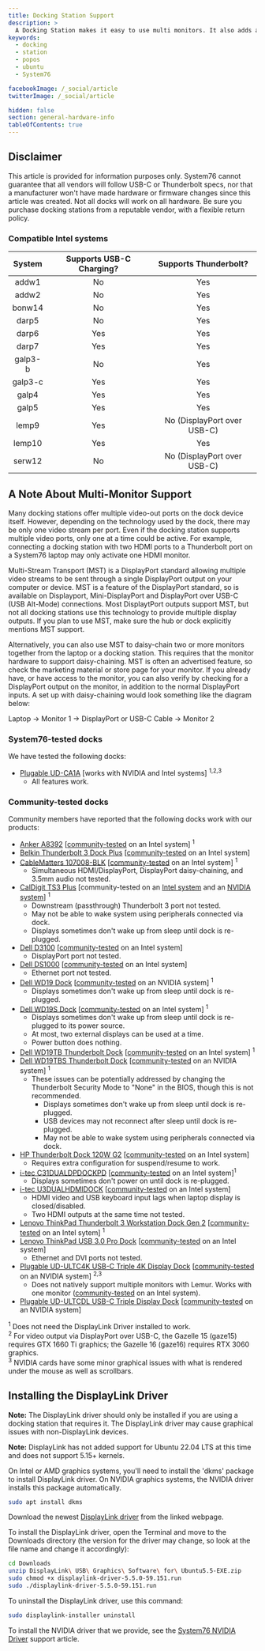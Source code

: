 ```yaml
---
title: Docking Station Support
description: >
  A Docking Station makes it easy to use multi monitors. It also adds an ethernet port, multi USB ports and more while only using one USB 3.0 port on your laptop.
keywords:
  - docking
  - station
  - popos
  - ubuntu
  - System76

facebookImage: /_social/article
twitterImage: /_social/article

hidden: false
section: general-hardware-info
tableOfContents: true
---
```


## Disclaimer

This article is provided for information purposes only. System76 cannot guarantee that all vendors will follow USB-C or Thunderbolt specs, nor that a manufacturer won't have made hardware or firmware changes since this article was created.
Not all docks will work on all hardware. Be sure you purchase docking stations from a reputable vendor, with a flexible return policy.

### Compatible Intel systems

| System  | Supports USB-C Charging? | Supports Thunderbolt?       |
|:-------:|:------------------------:|:---------------------------:|
| addw1   | No                       | Yes                         |
| addw2   | No                       | Yes                         |
| bonw14  | No                       | Yes                         |
| darp5   | No                       | Yes                         |
| darp6   | Yes                      | Yes                         |
| darp7   | Yes                      | Yes                         |
| galp3-b | No                       | Yes                         |
| galp3-c | Yes                      | Yes                         |
| galp4   | Yes                      | Yes                         |
| galp5   | Yes                      | Yes                         |
| lemp9   | Yes                      | No (DisplayPort over USB-C) |
| lemp10  | Yes                      | Yes                         |
| serw12  | No                       | No (DisplayPort over USB-C) |

## A Note About Multi-Monitor Support

Many docking stations offer multiple video-out ports on the dock device itself. However, depending on the technology used by the dock, there may be only one video stream per port. Even if the docking station supports multiple video ports, only one at a time could be active. For example, connecting a docking station with two HDMI ports to a Thunderbolt port on a System76 laptop may only activate one HDMI monitor.

Multi-Stream Transport (MST) is a DisplayPort standard allowing multiple video streams to be sent through a single DisplayPort output on your computer or device. MST is a feature of the DisplayPort standard, so is available on Displayport, Mini-DisplayPort and DisplayPort over USB-C (USB Alt-Mode) connections. Most DisplaytPort outputs support MST, but not all docking stations use this technology to provide multiple display outputs. If you plan to use MST, make sure the hub or dock explicitly mentions MST support.

Alternatively, you can also use MST to daisy-chain two or more monitors together from the laptop or a docking station. This requires that the monitor hardware to support daisy-chaining. MST is often an advertised feature, so check the marketing material or store page for your monitor. If you already have, or have access to the monitor, you can also verify by checking for a DisplayPort output on the monitor, in addition to the normal DisplayPort inputs. A set up with daisy-chaining would look something like the diagram below:

Laptop -> Monitor 1 -> DisplayPort or USB-C Cable -> Monitor 2

### System76-tested docks

We have tested the following docks:

- [Plugable UD-CA1A](https://plugable.com/products/ud-ca1a/) [works with NVIDIA and Intel systems] <sup>1,2,3</sup>
  - All features work.

### Community-tested docks

Community members have reported that the following docks work with our products:

- [Anker A8392](https://us.anker.com/products/a8392) [[community-tested](https://github.com/system76/docs/pull/797) on an Intel system] <sup>1</sup>
- [Belkin Thunderbolt 3 Dock Plus](https://www.belkin.com/us/business/hubs-and-docks-for-business/docking-stations-for-business/thunderbolt-3-dock-plus/p/p-f4u109/) [[community-tested](https://github.com/system76/docs/pull/1038) on an Intel system]
- [CableMatters 107008-BLK](https://www.cablematters.com/pc-881-127-cable-matters-60-ghz-wireless-docking-station-hybrid-model-with-usb-c.aspx) [[community-tested](https://github.com/system76/docs/pull/860) on an Intel system] <sup>1</sup>
  - Simultaneous HDMI/DisplayPort, DisplayPort daisy-chaining, and 3.5mm audio not tested.
- [CalDigit TS3 Plus](https://www.caldigit.com/ts3-plus/) [community-tested on an [Intel system](https://github.com/system76/docs/pull/417) and an [NVIDIA system](https://github.com/system76/docs/pull/917)] <sup>1</sup>
  - Downstream (passthrough) Thunderbolt 3 port not tested.
  - May not be able to wake system using peripherals connected via dock.
  - Displays sometimes don't wake up from sleep until dock is re-plugged.
- [Dell D3100](https://www.dell.com/en-us/work/shop/dell-docking-station-usb-30-d3100/apd/452-bbpg/pc-accessories) [[community-tested](https://github.com/system76/docs/pull/742) on an Intel system]
  - DisplayPort port not tested.
- [Dell DS1000](https://www.dell.com/support/manuals/us/en/04/dell-dockstand-ds1000/ds1000_docking_stand_ug_publication/technical-specifications?guid=guid-1ad58fe1-dd33-4ebc-bac1-8e6a9083eb35&lang=en-us) [[community-tested](https://github.com/system76/docs/pull/431) on an Intel system]
  - Ethernet port not tested.
- [Dell WD19 Dock](https://www.dell.com/support/home/en-us/product-support/product/dell-wd19-130w-dock/overview) [[community-tested](https://github.com/system76/docs/pull/518) on an NVIDIA system] <sup>1</sup>
  - Displays sometimes don't wake up from sleep until dock is re-plugged.
- [Dell WD19S Dock](https://www.dell.com/en-us/work/shop/dell-dock-wd19s-130w/apd/210-azbg/pc-accessories) [[community-tested](https://github.com/system76/docs/pull/773) on an Intel system] <sup>1</sup>
  - Displays sometimes don't wake up from sleep until dock is re-plugged to its power source.
  - At most, two external displays can be used at a time.
  - Power button does nothing.
- [Dell WD19TB Thunderbolt Dock](https://www.dell.com/en-us/work/shop/dell-thunderbolt-dock-wd19tb/apd/210-arik/pc-accessories) [[community-tested](https://github.com/system76/docs/pull/206) on an Intel system] <sup>1</sup>
- [Dell WD19TBS Thunderbolt Dock](https://www.dell.com/en-us/work/shop/dell-thunderbolt-dock-wd19tbs/apd/210-azbi/pc-accessories) [[community-tested](https://github.com/system76/docs/pull/848) on an NVIDIA system] <sup>1</sup>
  - These issues can be potentially addressed by changing the Thunderbolt Security Mode to "None" in the BIOS, though this is not recommended.
    - Displays sometimes don't wake up from sleep until dock is re-plugged.
    - USB devices may not reconnect after sleep until dock is re-plugged.
    - May not be able to wake system using peripherals connected via dock.
- [HP Thunderbolt Dock 120W G2](https://www.amazon.com/gp/product/B07DPKVYXR/ref=ppx_yo_dt_b_asin_title_o00_s01?ie=UTF8&psc=1) [[community-tested](https://github.com/system76/docs/pull/231) on an Intel system]
  - Requires extra configuration for suspend/resume to work.
- [i-tec C31DUALDPDOCKPD](https://i-tec.pro/en/produkt/c31dualdpdockpd-2/) [[community-tested](https://github.com/system76/docs/pull/763) on an Intel system]<sup>1</sup>
  - Displays sometimes don't power on until dock is re-plugged.
- [i-tec U3DUALHDMIDOCK](https://i-tec.pro/en/produkt/u3dualhdmidock-2/) [[community-tested](https://github.com/system76/docs/pull/749) on an Intel system]
  - HDMI video and USB keyboard input lags when laptop display is closed/disabled.
  - Two HDMI outputs at the same time not tested.
- [Lenovo ThinkPad Thunderbolt 3 Workstation Dock Gen 2](https://www.lenovo.com/us/en/accessories-and-monitors/docking/universal-cable-docks-thunderbolt/TBT-WS-Dock-Gen-2/p/40ANY230US) [[community-tested](https://github.com/system76/docs/pull/517) on an Intel sytem] <sup>1</sup>
- [Lenovo ThinkPad USB 3.0 Pro Dock](https://support.lenovo.com/us/en/solutions/acc100184-thinkpad-usb-30-pro-dock-overview-and-service-parts) [[community-tested](https://github.com/system76/docs/pull/523) on an Intel system]
  - Ethernet and DVI ports not tested.
- [Plugable UD-ULTC4K USB-C Triple 4K Display Dock](https://plugable.com/products/ud-ultc4k) [[community-tested](https://github.com/system76/docs/pull/790) on an NVIDIA system] <sup>2,3</sup>
  - Does not natively support multiple monitors with Lemur. Works with one monitor ([community-tested](https://github.com/system76/docs/pull/1064) on an Intel system).
- [Plugable UD-ULTCDL USB-C Triple Display Dock](https://plugable.com/products/ud-ultcdl/) [[community-tested](https://github.com/system76/docs/pull/518) on an NVIDIA system]

<sup>1</sup> Does not need the DisplayLink Driver installed to work.  
<sup>2</sup> For video output via DisplayPort over USB-C, the Gazelle 15 (gaze15) requires GTX 1660 Ti graphics; the Gazelle 16 (gaze16) requires RTX 3060 graphics.  
<sup>3</sup> NVIDIA cards have some minor graphical issues with what is rendered under the mouse as well as scrollbars.  

## Installing the DisplayLink Driver

**Note:** The DisplayLink driver should only be installed if you are using a docking station that requires it. The DisplayLink driver may cause graphical issues with non-DisplayLink devices.

**Note:** DisplayLink has not added support for Ubuntu 22.04 LTS at this time and does not support 5.15+ kernels.

On Intel or AMD graphics systems, you'll need to install the 'dkms' package to install DisplayLink driver. On NVIDIA graphics systems, the NVIDIA driver installs this package automatically.

```bash
sudo apt install dkms
```

Download the newest [DisplayLink driver](http://www.displaylink.com/downloads/ubuntu) from the linked webpage.

To install the DisplayLink driver, open the Terminal and move to the Downloads directory (the version for the driver may change, so look at the file name and change it accordingly):

```bash
cd Downloads
unzip DisplayLink\ USB\ Graphics\ Software\ for\ Ubuntu5.5-EXE.zip
sudo chmod +x displaylink-driver-5.5.0-59.151.run
sudo ./displaylink-driver-5.5.0-59.151.run
```

To uninstall the DisplayLink driver, use this command:

```bash
sudo displaylink-installer uninstall
```

To install the NVIDIA driver that we provide, see the [System76 NVIDIA Driver](/articles/system76-driver) support article.
